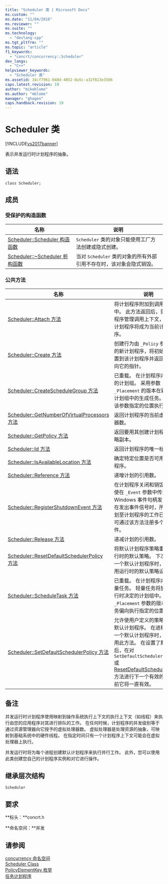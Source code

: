 ```yaml
---
title: "Scheduler 类 | Microsoft Docs"
ms.custom: ""
ms.date: "11/04/2016"
ms.reviewer: ""
ms.suite: ""
ms.technology: 
  - "devlang-cpp"
ms.tgt_pltfrm: ""
ms.topic: "article"
f1_keywords: 
  - "concrt/concurrency::Scheduler"
dev_langs: 
  - "C++"
helpviewer_keywords: 
  - "Scheduler 类"
ms.assetid: 34cf7961-048d-4852-8a5c-a32f823e3506
caps.latest.revision: 19
author: "mikeblome"
ms.author: "mblome"
manager: "ghogen"
caps.handback.revision: 19
---
```

# Scheduler 类
[!INCLUDE[vs2017banner](../../../assembler/inline/includes/vs2017banner.md)]

表示并发运行时计划程序的抽象。  
  
## 语法  
  
```  
class Scheduler;  
```  
  
## 成员  
  
### 受保护的构造函数  
  
|名称|说明|  
|--------|--------|  
|[Scheduler::Scheduler 构造函数](../Topic/Scheduler::Scheduler%20Constructor.md)|`Scheduler` 类的对象只能使用工厂方法创建或隐式创建。|  
|[Scheduler::~Scheduler 析构函数](../Topic/Scheduler::~Scheduler%20Destructor.md)|当对 `Scheduler` 类的对象的所有外部引用不存在时，该对象会隐式销毁。|  
  
### 公共方法  
  
|名称|说明|  
|--------|--------|  
|[Scheduler::Attach 方法](../Topic/Scheduler::Attach%20Method.md)|将计划程序附加到调用上下文中。  此方法返回后，则由计划程序管理调用上下文，并且该计划程序将成为当前计划程序。|  
|[Scheduler::Create 方法](../Topic/Scheduler::Create%20Method.md)|创建行为由 `_Policy` 参数描述的新计划程序，将初始引用放置到该计划程序并返回一个指向它的指针。|  
|[Scheduler::CreateScheduleGroup 方法](../Topic/Scheduler::CreateScheduleGroup%20Method.md)|已重载。  在计划程序内创建新的计划组。  采用参数 `_Placement` 的版本在新创建的计划组中的生成任务。偏向在该参数指定的位置执行。|  
|[Scheduler::GetNumberOfVirtualProcessors 方法](../Topic/Scheduler::GetNumberOfVirtualProcessors%20Method.md)|返回计划程序的当前虚拟处理器数。|  
|[Scheduler::GetPolicy 方法](../Topic/Scheduler::GetPolicy%20Method.md)|返回要用其创建计划程序的策略副本。|  
|[Scheduler::Id 方法](../Topic/Scheduler::Id%20Method.md)|返回计划程序的唯一标识符。|  
|[Scheduler::IsAvailableLocation 方法](../Topic/Scheduler::IsAvailableLocation%20Method.md)|确定特定位置是否可用于计划程序。|  
|[Scheduler::Reference 方法](../Topic/Scheduler::Reference%20Method.md)|递增计划的引用数。|  
|[Scheduler::RegisterShutdownEvent 方法](../Topic/Scheduler::RegisterShutdownEvent%20Method.md)|在计划程序关闭和销毁本身时使在 `_Event` 参数中传递的 Windows 事件句柄发出信号。  在发出事件信号时，所有已计划至计划程序的工作已完成。  可通过该方法注册多个关闭事件。|  
|[Scheduler::Release 方法](../Topic/Scheduler::Release%20Method.md)|递减计划的引用数。|  
|[Scheduler::ResetDefaultSchedulerPolicy 方法](../Topic/Scheduler::ResetDefaultSchedulerPolicy%20Method.md)|将默认计划程序策略重置为运行时的默认策略。  下次在创建一个默认计划程序时，它将使用运行时的默认策略设置。|  
|[Scheduler::ScheduleTask 方法](../Topic/Scheduler::ScheduleTask%20Method.md)|已重载。  在计划程序内安排轻量任务。  轻量任务将放置在运行时决定的计划组中。  带 `_Placement` 参数的版本导致任务偏向执行指定的位置。|  
|[Scheduler::SetDefaultSchedulerPolicy 方法](../Topic/Scheduler::SetDefaultSchedulerPolicy%20Method.md)|允许使用户定义的策略来创建默认计划程序。  在进程中存在一个默认计划程序时，才可调用此方法。  在设置了默认策略后，在对 `SetDefaultSchedulerPolicy` 或 [ResetDefaultSchedulerPolicy](../Topic/Scheduler::ResetDefaultSchedulerPolicy%20Method.md) 方法进行下一个有效的调用之前它将一直有效。|  
  
## 备注  
 并发运行时计划程序使用映射到操作系统执行上下文的执行上下文（如线程）来执行由您的应用程序对其进行排队的工作。  在任何时候，计划程序的并发级别等于通过资源管理器向它授予的虚拟处理器数。  虚拟处理器是处理资源的抽象，可映射到基础系统中的硬件线程。  在指定时间只有一个计划程序上下文可能会在虚拟处理器上执行。  
  
 并发运行时将为每个进程创建默认计划程序来执行并行工作。  此外，您可以使用此类创建您自己的计划程序实例和对它进行操作。  
  
## 继承层次结构  
 `Scheduler`  
  
## 要求  
 **标头：**concrt.h  
  
 **命名空间：**并发  
  
## 请参阅  
 [concurrency 命名空间](../../../parallel/concrt/reference/concurrency-namespace.md)   
 [Scheduler Class](../../../parallel/concrt/reference/scheduler-class.md)   
 [PolicyElementKey 枚举](../Topic/PolicyElementKey%20Enumeration.md)   
 [任务计划程序](../../../parallel/concrt/task-scheduler-concurrency-runtime.md)
